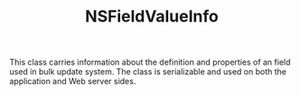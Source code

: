 ﻿---
uid: crmscript_ref_NSFieldValueInfo
title: NSFieldValueInfo
intellisense: Void.NSFieldValueInfo
keywords: NSFieldValueInfo
so.topic: reference
---

This class carries information about the definition and properties of an field used in bulk update system. The class is serializable and used on both the application and Web server sides.
